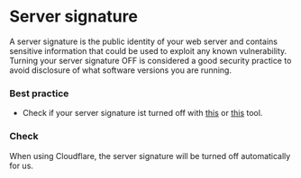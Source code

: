 # Server signature
A server signature is the public identity of your web server and contains sensitive information that could be used to exploit any known vulnerability. Turning your server signature OFF is considered a good security practice to avoid disclosure of what software versions you are running.

### Best practice
* Check if your server signature ist turned off with [this](https://seositecheckup.com/tools/server-signature-test) or [this](http://security.firewallmonitor.org) tool.

### Check
When using Cloudflare, the server signature will be turned off automatically for us.